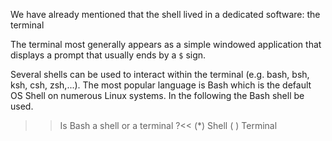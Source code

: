 

We have already mentioned that the shell lived in a dedicated software: the terminal

The terminal most generally appears as a simple windowed application that displays a prompt that usually ends by a `$` sign.

Several shells can be used to interact within the terminal (e.g. bash, bsh, ksh, csh, zsh,...). The most popular language is Bash which is the default OS Shell on numerous Linux systems. In the following the Bash shell be used.

>>Is Bash a shell or a terminal ?<<
(*) Shell
( ) Terminal

